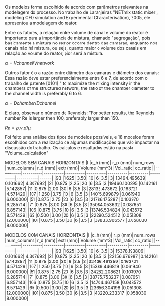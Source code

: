Os modelos forma escolhido de acordo com parâmetros relevantes na modelagem do processo.
No trabalho de Laranjeiras "NETmix static mixer , modeling CFD simulation and Experimental Characterisation), 2005, ele apresentou a modelagem do reator.

Entre os fatores, a relação entre volume de canal e volume do reator é importante para a importância de mistura, chamado "segregação", pois basicamente a mistura no reator ocorre dentro das camaras, enquanto nos canais não há mistura, ou seja, quanto maior o volume dos canais em relação ao volume do reator, pior será a mistura. 

 $α = Vchannel / Vnetwork$

Outros fator é o a razão entre diâmetro das camaras e diâmetro dos canais:
Essa razão deve estar preferencialmente entre 6 e 7, de acordo com o trabalho de patente [0101] " to maximize the mixing intensity in the chambers of the structured network, the ratio of the chamber diameter to the channel width is preferably 6 to 6. 

$α = Dchamber / Dchannel$

E claro, observar o número de Reynolds:
"For better results, the Reynolds number Re is larger then 100, preferably larger than 150. 

$Re = ρ . v . d / μ$

Foi feito uma análise dos tipos de modelos possíveis, e 18 modelos foram escolhidos com a realização de algumas modificações que vão impactar na discussão do trabalho. 
Os calculos e resultados estão na pasta "Volume_calculation"

MODELOS SEM CANAIS HORIZONTAIS
|I	|c_h (mm)|	r_p (mm)|	num_rows	|num_columns|	r_d (mm)|	extr (mm)|	Volume (mm^3)|	Vol_ratio|	cc_ratio|
|----------|----------|----------|----------|----------|----------|----------|----------|-----------|------|
|93	|1.625|	3.50|	10|	6|	3.5|	3|	13494.495639|	0.101662|	4.307692|
|21	|0.875	|2.25	|20	|6	|3.5	|3	|19460.100295	|0.142161	|5.142857|
|11	|0.875	|2.00	|30	|6	|3.5	|3	|28132.473672	|0.163721	|4.571429|
|107	|1.250	|3.75	|10	|6	|3.5	|3	|14015.699879	|0.061940	|6.000000|
|51	|0.875	|2.75	|20	|6	|3.5	|3	|21786.175287	|0.103970	|6.285714|
|71	|0.875	|3.00	|30	|6	|3.5	|3	|35084.053632	|0.087651	|6.857143|
|106	|0.875	|3.75	|10	|6	|3.5	|3	|13746.534824	|0.043572	|8.571429|
|65	|0.500	|3.00	|20	|6	|3.5	|3	|22290.524512	|0.051308	|12.000000|
|101|	0.875	|3.50	|30	|6	|3.5	|3	|39833.966577	|0.058030	|8.000000|

MODELOS COM CANAIS HORIZONTAIS
|I	|c_h (mm)|	r_p (mm)|	num_rows	|num_columns|	r_d (mm)|	extr (mm)|	Volume (mm^3)|	Vol_ratio|	cc_ratio|
|----------|----------|----------|----------|----------|----------|----------|----------|-----------|------|
|93	|1.625|	3.50|	10|	6|	3.5|	3|	15378.193806|	0.101662|	4.307692|
|21	|0.875	|2.25	|20	|6	|3.5	|3	|22156.676987	|0.142161	|5.142857|
|11	|0.875	|2.00	|30	|6	|3.5	|3	|32436.461359	|0.163721	|4.571429|
|107	|1.250	|3.75	|10	|6	|3.5	|3	|15389.446819	|0.061940	|6.000000|
|51	|0.875	|2.75	|20	|6	|3.5	|3	|24282.208621	|0.103970	|6.285714|
|71	|0.875	|3.00	|30	|6	|3.5	|3	|38775.753237	|0.087651	|6.857143|
|106	|0.875	|3.75	|10	|6	|3.5	|3	|14704.467158		|0.043572	|8.571429|
|65	|0.500	|3.00	|20	|6	|3.5	|3	|23656.304198	|0.051308	|12.000000|
|101|	0.875	|3.50	|30	|6	|3.5	|3	|43220.233317		|0.058030	|8.000000|
